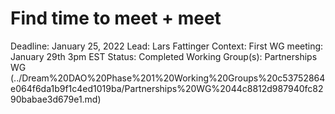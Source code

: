 # Find time to meet + meet

Deadline: January 25, 2022
Lead: Lars Fattinger
Context: First WG meeting: January 29th 3pm EST
Status: Completed
Working Group(s): Partnerships WG (../Dream%20DAO%20Phase%201%20Working%20Groups%20c53752864e064f6da1b9f1c4ed1019ba/Partnerships%20WG%2044c8812d987940fc8290babae3d679e1.md)